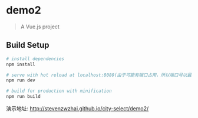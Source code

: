 # demo2

> A Vue.js project

## Build Setup

``` bash
# install dependencies
npm install

# serve with hot reload at localhost:8080(由于可能有端口占用，所以端口号以最终控制台打印出的为准)
npm run dev

# build for production with minification
npm run build
```
演示地址: <http://stevenzwzhai.github.io/city-select/demo2/>
